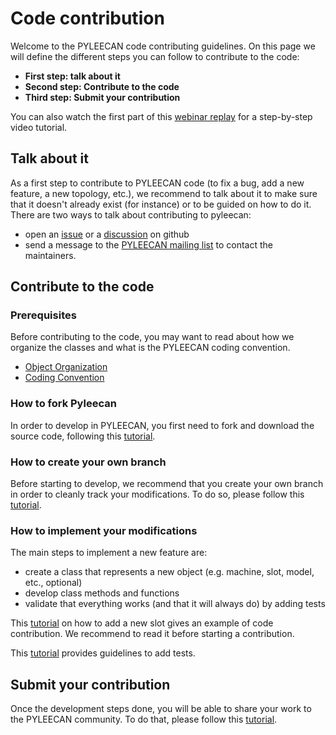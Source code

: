 Code contribution
=================

Welcome to the PYLEECAN code contributing guidelines. On this page we
will define the different steps you can follow to contribute to the
code:

-   **First step: talk about it**
-   **Second step: Contribute to the code**
-   **Third step: Submit your contribution**

You can also watch the first part of this [webinar replay](webinar_3.md) for a step-by-step video tutorial.

Talk about it
-------------

As a first step to contribute to PYLEECAN code (to fix a bug, add a new
feature, a new topology, etc.), we recommend to talk about it to make
sure that it doesn't already exist (for instance) or to be guided on how
to do it. There are two ways to talk about contributing to pyleecan:

-   open an [issue](https://github.com/Eomys/pyleecan/issues) or a [discussion](https://github.com/Eomys/pyleecan/discussions) on github
-   send a message to the [PYLEECAN mailing list](mailto:pyleecan@framalistes.org) to contact the maintainers.

Contribute to the code
----------------------

### Prerequisites

Before contributing to the code, you may want to read about how we
organize the classes and what is the PYLEECAN coding convention.

* [Object Organization](object.organization.md)
* [Coding Convention](coding.convention.md)

### How to fork Pyleecan

In order to develop in PYLEECAN, you first need to fork and download the source code, following this [tutorial](fork.pyleecan.md).

### How to create your own branch

Before starting to develop, we recommend that you create your own branch
in order to cleanly track your modifications. To do so, please follow
this [tutorial](creating.branch.md).

### How to implement your modifications

The main steps to implement a new feature are:

-   create a class that represents a new object (e.g. machine, slot,
    model, etc., optional)
-   develop class methods and functions
-   validate that everything works (and that it will always do) by
    adding tests

This [tutorial](tuto.add.slot.md) on how to add a new slot gives an example
of code contribution. We recommend to read it before starting a
contribution.

This [tutorial](test.contribution.md) provides guidelines to add tests.

Submit your contribution
------------------------

Once the development steps done, you will be able to share your work to
the PYLEECAN community. To do that, please follow this
[tutorial](integrate.contribution.md).
